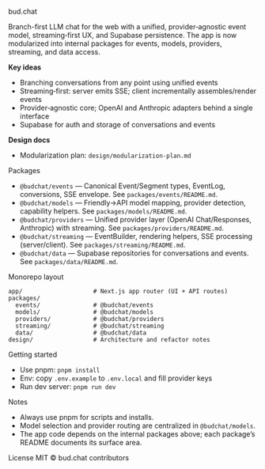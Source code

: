 bud.chat

Branch-first LLM chat for the web with a unified, provider‑agnostic event model, streaming‑first UX, and Supabase persistence. The app is now modularized into internal packages for events, models, providers, streaming, and data access.

**Key ideas**
- Branching conversations from any point using unified events
- Streaming‑first: server emits SSE; client incrementally assembles/render events
- Provider‑agnostic core; OpenAI and Anthropic adapters behind a single interface
- Supabase for auth and storage of conversations and events

**Design docs**
- Modularization plan: `design/modularization-plan.md`

Packages
- `@budchat/events` — Canonical Event/Segment types, EventLog, conversions, SSE envelope. See `packages/events/README.md`.
- `@budchat/models` — Friendly→API model mapping, provider detection, capability helpers. See `packages/models/README.md`.
- `@budchat/providers` — Unified provider layer (OpenAI Chat/Responses, Anthropic) with streaming. See `packages/providers/README.md`.
- `@budchat/streaming` — EventBuilder, rendering helpers, SSE processing (server/client). See `packages/streaming/README.md`.
- `@budchat/data` — Supabase repositories for conversations and events. See `packages/data/README.md`.

Monorepo layout
```
app/                    # Next.js app router (UI + API routes)
packages/
  events/               # @budchat/events
  models/               # @budchat/models
  providers/            # @budchat/providers
  streaming/            # @budchat/streaming
  data/                 # @budchat/data
design/                 # Architecture and refactor notes
```

Getting started
- Use pnpm: `pnpm install`
- Env: copy `.env.example` to `.env.local` and fill provider keys
- Run dev server: `pnpm run dev`

Notes
- Always use pnpm for scripts and installs.
- Model selection and provider routing are centralized in `@budchat/models`.
- The app code depends on the internal packages above; each package’s README documents its surface area.

License
MIT © bud.chat contributors


